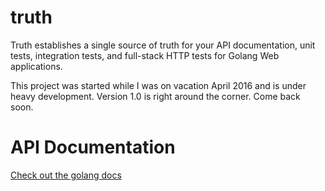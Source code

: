 # truth
Truth establishes a single source of truth for your API documentation, unit tests, integration tests, and full-stack HTTP tests for Golang Web applications.

This project was started while I was on vacation April 2016 and is under heavy development. Version 1.0 is right around the corner. Come back soon.

# API Documentation
[Check out the golang docs](https://godoc.org/github.com/aarongreenlee/truth)
